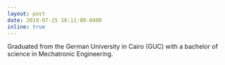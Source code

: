 ```yaml
---
layout: post
date: 2019-07-15 16:11:00-0400
inline: true
---
```


Graduated from the German University in Cairo (GUC) with a bachelor of science in Mechatronic Engineering.
